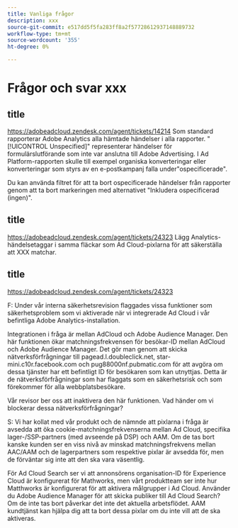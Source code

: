 ```yaml
---
title: Vanliga frågor
description: xxx
source-git-commit: e517dd5f5fa283ff8a2f57728612937148889732
workflow-type: tm+mt
source-wordcount: '355'
ht-degree: 0%

---
```


# Frågor och svar xxx

## title

https://adobeadcloud.zendesk.com/agent/tickets/14214 Som standard rapporterar Adobe Analytics alla hämtade händelser i alla rapporter. &quot;[!UICONTROL Unspecified]&quot; representerar händelser för formulärslutförande som inte var anslutna till Adobe Advertising. I Ad Platform-rapporten skulle till exempel organiska konverteringar eller konverteringar som styrs av en e-postkampanj falla under&quot;ospecificerade&quot;.

Du kan använda filtret för att ta bort ospecificerade händelser från rapporter genom att ta bort markeringen med alternativet &quot;Inkludera ospecificerad (ingen)&quot;. <!-- Not sure if this is in DSP or in Analytics Workspace -->

## title

https://adobeadcloud.zendesk.com/agent/tickets/24323 Lägg Analytics-händelsetaggar i samma fläckar som Ad Cloud-pixlarna för att säkerställa att XXX matchar.

## title

https://adobeadcloud.zendesk.com/agent/tickets/24323

F: Under vår interna säkerhetsrevision flaggades vissa funktioner som säkerhetsproblem som vi aktiverade när vi integrerade Ad Cloud i vår befintliga Adobe Analytics-installation.

Integrationen i fråga är mellan AdCloud och Adobe Audience Manager. Den här funktionen ökar matchningsfrekvensen för besökar-ID mellan AdCloud och Adobe Audience Manager. Det gör man genom att skicka nätverksförfrågningar till pagead.l.doubleclick.net, star-mini.c10r.facebook.com och pug88000nf.pubmatic.com för att avgöra om dessa tjänster har ett befintligt ID för besökaren som kan utnyttjas. Detta är de nätverksförfrågningar som har flaggats som en säkerhetsrisk och som förekommer för alla webbplatsbesökare.

Vår revisor ber oss att inaktivera den här funktionen. Vad händer om vi blockerar dessa nätverksförfrågningar?

S: Vi har kollat med vår produkt och de nämnde att pixlarna i fråga är avsedda att öka cookie-matchningsfrekvenserna mellan Ad Cloud, specifika lager-/SSP-partners (med avseende på DSP) och AAM.  Om de tas bort kanske kunden ser en viss nivå av minskad matchningsfrekvens mellan AAC/AAM och de lagerpartners som respektive pixlar är avsedda för, men de förväntar sig inte att den ska vara väsentlig.

För Ad Cloud Search ser vi att annonsörens organisation-ID för Experience Cloud är konfigurerat för Mathworks, men vårt produktteam ser inte hur Matthworks är konfigurerat för att aktivera målgrupper i Ad Cloud. Använder du Adobe Audience Manager för att skicka publiker till Ad Cloud Search? Om de inte tas bort påverkar det inte det aktuella arbetsflödet. AAM kundtjänst kan hjälpa dig att ta bort dessa pixlar om du inte vill att de ska aktiveras.

